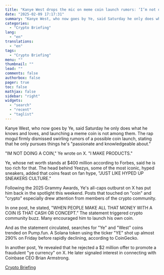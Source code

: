 ```yaml
---
title: "Kanye West drops the mic on meme coin launch rumors: ‘I’m not doing a coin”"
date: "2025-02-09 17:17:31"
summary: "Kanye West, who now goes by Ye, said Saturday he only does what he knows and loves, and launching a meme coin is not among them. The rap mogul firmly dismissed swirling rumors of a possible coin launch, stating that he only pursues things he's \"passionate and knowledgeable about.\"\"IM NOT..."
categories:
  - "Crypto Briefing"
lang:
  - "en"
translations:
  - "en"
tags:
  - "Crypto Briefing"
menu: ""
thumbnail: ""
lead: ""
comments: false
authorbox: false
pager: true
toc: false
mathjax: false
sidebar: "right"
widgets:
  - "search"
  - "recent"
  - "taglist"
---
```


Kanye West, who now goes by Ye, said Saturday he only does what he knows and loves, and launching a meme coin is not among them. The rap mogul firmly dismissed swirling rumors of a possible coin launch, stating that he only pursues things he's "passionate and knowledgeable about."

"IM NOT DOING A COIN," Ye wrote on X. "I MAKE PRODUCTS."

Ye, whose net worth stands at $400 million according to Forbes, said he is too rich for that. The head behind Yeezys, some of the most iconic, hyped sneakers, added that coins feast on fan hype, "JUST LIKE HYPED UP SNEAKERS CULTURE."

Following the 2025 Grammy Awards, Ye's all-caps outburst on X has put him back in the spotlight this weekend. Posts that touched on "coin" and "crypto" especially drew attention from members of the crypto community.

In one post, he stated, "WHEN PEOPLE MAKE ALL THAT MONEY WITH A COIN IS THAT CASH OR CONCEPT.” The statement triggered crypto community buzz. Many encouraged him to launch his own coin.

And as the statement circulated, searches for "Ye" and "West" coins trended on Pump.fun. A Solana token using the ticker "YE" shot up almost 290% on Friday before rapidly declining, according to CoinGecko.

In another post, Ye revealed that he rejected a $2 million offer to promote a fraudulent "ye currency" on X. He later signaled interest in connecting with Coinbase CEO Brian Armstrong.

[Crypto Briefing](https://www.tradingview.com/news/cryptobriefing:7b71f7d19094b:0-kanye-west-drops-the-mic-on-meme-coin-launch-rumors-i-m-not-doing-a-coin/)
